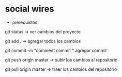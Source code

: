 # social wires 

- prerequistos

git status -> ver cambios del proyecto

git add . -> agregar todos los cambios

git commit -m "comment commit " agregar commit

git push origin master -> subir los cambios al repositorio

git pull origin master -> traer los cambios del repositorio
